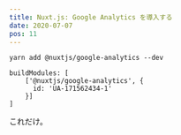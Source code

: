 ```yaml
---
title: Nuxt.js: Google Analytics を導入する
date: 2020-07-07
pos: 11
---
```


```
yarn add @nuxtjs/google-analytics --dev
```

```js[nuxt.config.js]
buildModules: [ 
    ['@nuxtjs/google-analytics', {
      id: 'UA-171562434-1'
    }]
]
```

これだけ。
